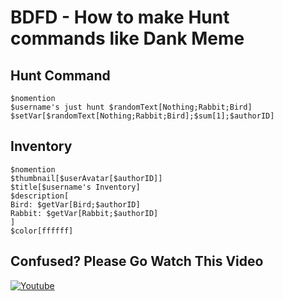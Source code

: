 # BDFD - How to make Hunt commands like Dank Meme

## Hunt Command
```
$nomention
$username's just hunt $randomText[Nothing;Rabbit;Bird]
$setVar[$randomText[Nothing;Rabbit;Bird];$sum[1];$authorID]
```

## Inventory

```
$nomention
$thumbnail[$userAvatar[$authorID]]
$title[$username's Inventory]
$description[
Bird: $getVar[Bird;$authorID]
Rabbit: $getVar[Rabbit;$authorID]
]
$color[ffffff]
```

## Confused? Please Go Watch This Video
[![Youtube](https://img.shields.io/badge/YouTube-FF0000?style=for-the-badge&logo=youtube&logoColor=white)](https://www.youtube.com/watch?v=2XX0SWfaSiQ&t=4s)

